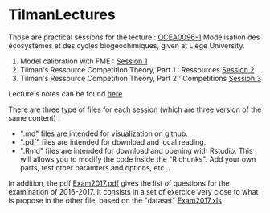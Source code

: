 # TilmanLectures

Those are practical sessions for the lecture : [OCEA0096-1](http://progcours.ulg.ac.be/cocoon/cours/OCEA0096-1.html "Uliège lecture references") 	Modélisation des écosystèmes et des cycles biogéochimiques, given at Liège University. 

1. Model calibration with FME : [Session 1 ](TP1/1_FitGrowthData_Questions.md)
2. Tilman's Ressource Competition Theory, Part 1 : Ressources  [Session 2 ](TP2/2_Tilman_1species_Questions.md)
3. Tilman's Ressource Competition Theory, Part 2 : Competitions  [Session 3 ](TP3/3_Tilman_2species_Questions.md)

Lecture's notes can be found [here](main.pdf)

There are three type of files for each session (which are three version of the same content) : 
* ".md" files are intended for visualization on github.
* ".pdf" files are intended for download and local reading.
* ".Rmd" files are intended for download and opening with Rstudio. This will allows you to modify the code inside the "R chunks". Add your own parts, test other paramters and options, etc ..

In addition, the pdf [Exam2017.pdf](Exam2017.pdf) gives the list of questions for the examination of 2016-2017.
It consists in a set of exercice very close to what is propose in the other file, based on the "dataset" [Exam2017.xls](Exam2017.xls)
